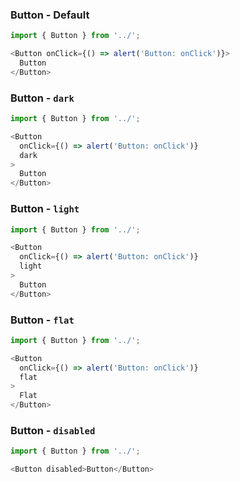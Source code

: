 ### Button - Default

```js
import { Button } from '../';

<Button onClick={() => alert('Button: onClick')}>
  Button
</Button>
```

### Button - `dark`

```js { "props": { "className": "dark" } }
import { Button } from '../';

<Button
  onClick={() => alert('Button: onClick')}
  dark
>
  Button
</Button>
```

### Button - `light`
```js { "props": { "className": "transparent" } }
import { Button } from '../';

<Button
  onClick={() => alert('Button: onClick')}
  light
>
  Button
</Button>
```

### Button - `flat`
```js
import { Button } from '../';

<Button
  onClick={() => alert('Button: onClick')}
  flat
>
  Flat
</Button>
```

### Button - `disabled`
```js
import { Button } from '../';

<Button disabled>Button</Button>
```
